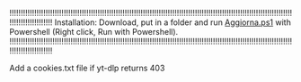 !!!!!!!!!!!!!!!!!!!!!!!!!!!!!!!!!!!!!!!!!!!!!!!!!!!!!!!!!!!!!!!!!!!!!!!!!!!!!!!!!!!!!!!!!!!!!!!!!!!!!!!!!!!!!!!!!!!!!!!!!!!!!!!!!!!!!!!!!!!!!!!!
Installation: Download, put in a folder and run [Aggiorna.ps1](https://raw.githubusercontent.com/Dennoquellovero/yt-dlp-script/refs/heads/main/Aggiorna.ps1) with Powershell (Right click, Run with Powershell).
!!!!!!!!!!!!!!!!!!!!!!!!!!!!!!!!!!!!!!!!!!!!!!!!!!!!!!!!!!!!!!!!!!!!!!!!!!!!!!!!!!!!!!!!!!!!!!!!!!!!!!!!!!!!!!!!!!!!!!!!!!!!!!!!!!!!!!!!!!!!!!!!

Add a cookies.txt file if yt-dlp returns 403
